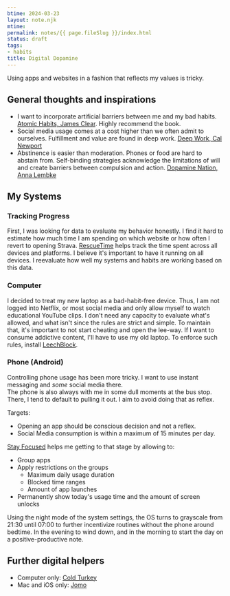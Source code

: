 ```yaml
---
btime: 2024-03-23
layout: note.njk
mtime:
permalink: notes/{{ page.fileSlug }}/index.html
status: draft
tags:
- habits
title: Digital Dopamine
---
```

Using apps and websites in a fashion that reflects my values is tricky.

## General thoughts and inspirations
- I want to incorporate artificial barriers between me and my bad habits. [Atomic Habits, James Clear](https://www.goodreads.com/book/show/40121378-atomic-habits). Highly recommend the book.
- Social media usage comes at a cost higher than we often admit to ourselves. Fulfillment and value are found in deep work. [Deep Work, Cal Newport](https://www.goodreads.com/book/show/25744928-deep-work)
- Abstinence is easier than moderation. Phones or food are hard to abstain from. Self-binding strategies acknowledge 
  the limitations of will and create barriers between compulsion and action. [Dopamine Nation, Anna Lembke](https://www.goodreads.com/book/show/55723020-dopamine-nation)

## My Systems
### Tracking Progress
First, I was looking for data to evaluate my behavior honestly. I find it hard to estimate how much time I am spending on which website or how often I revert to opening Strava.
[RescueTime](https://www.rescuetime.com/) helps track the time spent across all devices and platforms. I believe it's important to have it running on all devices.
I reevaluate how well my systems and habits are working based on this data.

### Computer
I decided to treat my new laptop as a bad-habit-free device. Thus, I am not logged into Netflix, or most social media and only allow myself to watch educational YouTube clips. I don't need any capacity to evaluate what's allowed, and what isn't since the rules are strict and simple. To maintain that, it's important to not start cheating and open the lee-way.
If I want to consume addictive content, I'll have to use my old laptop.
To enforce such rules, install [LeechBlock](https://www.proginosko.com/leechblock/).

### Phone (Android)
Controlling phone usage has been more tricky. I want to use instant messaging and _some_ social media there.  
The phone is also always with me in some dull moments at the bus stop. There, I tend to default to pulling it out. I 
aim to avoid doing that as reflex.

Targets:
- Opening an app should be conscious decision and not a reflex.
- Social Media consumption is within a maximum of 15 minutes per day.


[Stay Focused](https://www.stayfocused.me/) helps me getting to that stage by allowing to:
- Group apps
- Apply restrictions on the groups
	- Maximum daily usage duration
	- Blocked time ranges
	- Amount of app launches
- Permanently show today's usage time and the amount of screen unlocks

Using the night mode of the system settings, the OS turns to grayscale from 21:30 until 07:00 to further incentivize routines without the phone around bedtime. In the evening to wind down, and in the morning to start the day on a positive-productive note.

## Further digital helpers
- Computer only: [Cold Turkey](https://getcoldturkey.com/)
- Mac and iOS only: [Jomo](https://jomo.so/)